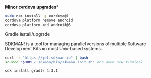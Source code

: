 **Minor cordova upgrades***

```bash
sudo npm install -g cordova@6
cordova platform remove android
cordova platform add android@6
```

Gradle install/upgrade

SDKMAN! is a tool for managing parallel versions of multiple Software Development Kits on most Unix-based systems.
```bash
curl -s "https://get.sdkman.io" | bash
source "$HOME/.sdkman/bin/sdkman-init.sh" #or open new terminal

sdk install gradle 4.3.1
```

